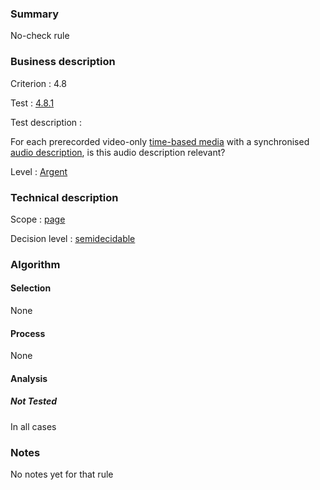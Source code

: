 ### Summary

No-check rule

### Business description

Criterion : 4.8

Test : [4.8.1](http://www.accessiweb.org/index.php/accessiweb-22-english-version.html#test-4-8-1)

Test description :

For each prerecorded video-only [time-based
media](http://www.braillenet.org/accessibilite/referentiel-aw21-en/glossaire.php#mMediaTemp)
with a synchronised [audio
description](http://www.braillenet.org/accessibilite/referentiel-aw21-en/glossaire.php#mAudioDesc),
is this audio description relevant?

Level : [Argent](/en/category/rules-design/accessiweb-11/level/argent)

### Technical description

Scope : [page](/en/category/rules-design/accessiweb-11/scope/page)

Decision level :
[semidecidable](/en/category/rules-design/accessiweb-11/decision-level/semidecidable)

### Algorithm

#### Selection

None

#### Process

None

#### Analysis

##### Not Tested

In all cases

### Notes

No notes yet for that rule
